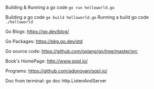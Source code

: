 Building & Running a go code `go run helloworld.go`


Building a go code `go build helloworld.go` 
Running a build go code `./helloworld`


Go Blogs: https://go.dev/blog/

Go Packages: https://pkg.go.dev/std

Go source code: https://github.com/golang/go/tree/master/src

Book's HomePage: http://www.gopl.io/

Programs: https://github.com/adonovan/gopl.io/

Doc from terminal: go doc http.ListenAndServer

